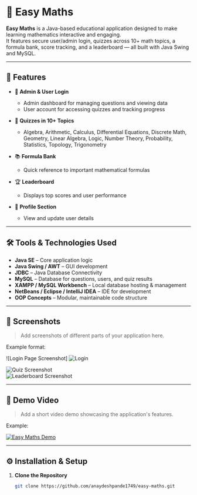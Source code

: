 # 📘 Easy Maths

**Easy Maths** is a Java-based educational application designed to make learning mathematics interactive and engaging.  
It features secure user/admin login, quizzes across 10+ math topics, a formula bank, score tracking, and a leaderboard — all built with Java Swing and MySQL.

---

## 🚀 Features

- 🔐 **Admin & User Login**
  - Admin dashboard for managing questions and viewing data
  - User account for accessing quizzes and tracking progress

- 🧠 **Quizzes in 10+ Topics**
  - Algebra, Arithmetic, Calculus, Differential Equations, Discrete Math, Geometry, Linear Algebra, Logic, Number Theory, Probability, Statistics, Topology, Trigonometry

- 📚 **Formula Bank**
  - Quick reference to important mathematical formulas

- 🏆 **Leaderboard**
  - Displays top scores and user performance

- 👤 **Profile Section**
  - View and update user details

---

## 🛠 Tools & Technologies Used

- **Java SE** – Core application logic
- **Java Swing / AWT** – GUI development
- **JDBC** – Java Database Connectivity
- **MySQL** – Database for questions, users, and quiz results
- **XAMPP / MySQL Workbench** – Local database hosting & management
- **NetBeans / Eclipse / IntelliJ IDEA** – IDE for development
- **OOP Concepts** – Modular, maintainable code structure

---

## 📸 Screenshots

> Add screenshots of different parts of your application here.

Example format:

![Login Page Screenshot]  ![Login](https://github.com/user-attachments/assets/762599a0-8f68-4713-a05c-a47019b8bfbe)

![Quiz Screenshot](screenshots/quiz_page.png)  
![Leaderboard Screenshot](screenshots/leaderboard.png)

---

## 🎥 Demo Video

> Add a short video demo showcasing the application's features.

Example:

[![Easy Maths Demo](screenshots/demo_thumbnail.png)](https://link-to-your-demo-video.com)

---

## ⚙️ Installation & Setup

1. **Clone the Repository**
   ```bash
   git clone https://github.com/anaydeshpande1749/easy-maths.git
